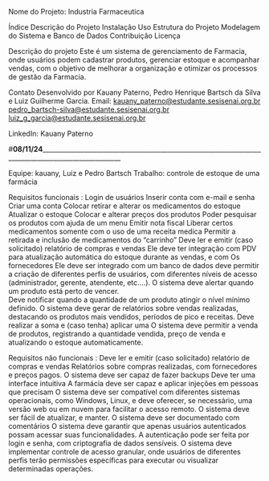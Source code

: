 Nome do Projeto: Industria Farmaceutica

Índice Descrição do Projeto Instalação Uso Estrutura do Projeto Modelagem do Sistema e Banco de Dados Contribuição Licença

Descrição do projeto Este é um sistema de gerenciamento de Farmacia, onde usuários podem cadastrar produtos, gerenciar estoque e acompanhar vendas, com o objetivo de melhorar a organização e otimizar os processos de gestão da Farmacia.

Contato Desenvolvido por Kauany Paterno, Pedro Henrique Bartsch da Silva e Luiz Guilherme Garcia. Email: kauany_paterno@estudante.sesisenai.org.br pedro_bartsch-silva@estudante.sesisenai.org.br luiz_g_garcia@estudante.sesisenai.org.br

LinkedIn: Kauany Paterno




#________08/11/24_______________________________________________________________________________________________________________


Equipe: kauany, Luiz e Pedro Bartsch
Trabalho: controle de estoque de uma farmácia

Requisitos funcionais  :
Login de usuários
Inserir conta com e-mail e senha
Criar uma conta
Colocar retirar e alterar os medicamentos do estoque
Atualizar o estoque
Colocar e alterar preços dos produtos
Poder pesquisar os produtos com ajuda de um menu
Emitir nota fiscal
Liberar certos medicamentos somente com o uso de uma receita medica
Permitir a retirada e inclusão de medicamentos do “carrinho”
Deve ler e emitir (caso solicitado) relatório de compras e vendas
Ele deve ter integração com PDV para atualização automática do estoque durante as vendas, e com
Os fornecedores
Ele deve ser integrado com um banco de dados
deve permitir a criação de diferentes perfis de usuários, com diferentes níveis de acesso (administrador, gerente, atendente, etc....).
O sistema deve alertar quando um produto está perto de vencer.	
Deve notificar quando a quantidade de um produto atingir o nível mínimo definido.
O sistema deve gerar de relatórios sobre vendas realizadas, destacando os produtos mais vendidos, períodos de pico e receitas.
Deve realizar a soma e (caso tenha) aplicar uma
O sistema deve permitir a venda de produtos, registrando a quantidade vendida, preço de venda e atualizando o estoque automaticamente.







Requisitos não funcionais :
Deve ler e emitir (caso solicitado) relatório de compras e vendas
Relatórios sobre compras realizadas, com fornecedores e preços pagos.
O sistema deve ser capaz de fazer backups
Deve ter uma interface intuitiva
A farmácia deve ser capaz e aplicar injeções em pessoas que precisam
O sistema deve ser compatível com diferentes sistemas operacionais, como Windows, Linux, e deve oferecer, se necessário, uma versão web ou em nuvem para facilitar o acesso remoto.
O sistema deve ser fácil de atualizar, e manter.
O sistema deve ser documentado com comentários
O sistema deve garantir que apenas usuários autenticados possam acessar suas funcionalidades. A autenticação pode ser feita por login e senha, com criptografia de dados sensíveis.
O sistema deve implementar controle de acesso granular, onde usuários de diferentes perfis terão permissões específicas para executar ou visualizar determinadas operações.

